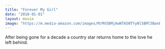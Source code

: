 ```yaml
---
title: "Forever My Girl"
date: "2018-01-01"
layout: movie
image: "https://m.media-amazon.com/images/M/MV5BMjAwNTA5NTYyNl5BMl5BanBnXkFtZTgwMDIzMzA2MzI@._V1_SX300.jpg"
---
```


After being gone for a decade a country star returns home to the love he left behind.

